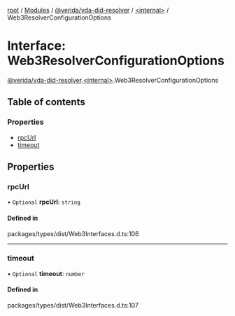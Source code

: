 [root](../README.md) / [Modules](../modules.md) / [@verida/vda-did-resolver](../modules/verida_vda_did_resolver.md) / [<internal\>](../modules/verida_vda_did_resolver._internal_.md) / Web3ResolverConfigurationOptions

# Interface: Web3ResolverConfigurationOptions

[@verida/vda-did-resolver](../modules/verida_vda_did_resolver.md).[<internal\>](../modules/verida_vda_did_resolver._internal_.md).Web3ResolverConfigurationOptions

## Table of contents

### Properties

- [rpcUrl](verida_vda_did_resolver._internal_.Web3ResolverConfigurationOptions.md#rpcurl)
- [timeout](verida_vda_did_resolver._internal_.Web3ResolverConfigurationOptions.md#timeout)

## Properties

### rpcUrl

• `Optional` **rpcUrl**: `string`

#### Defined in

packages/types/dist/Web3Interfaces.d.ts:106

___

### timeout

• `Optional` **timeout**: `number`

#### Defined in

packages/types/dist/Web3Interfaces.d.ts:107
